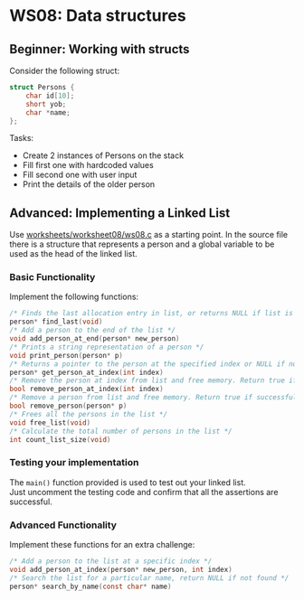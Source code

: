 # WS08: Data structures

## Beginner: Working with structs
Consider the following struct:

```c 
struct Persons {
    char id[10];
    short yob;
    char *name;
};
```
 Tasks:
 * Create 2 instances of Persons on the stack
 * Fill first one with hardcoded values
 * Fill second one with user input
 * Print the details of the older person

## Advanced: Implementing a Linked List
Use [worksheets/worksheet08/ws08.c](./ws08.c) as a starting point. In the source file there is a structure that represents a person and a global variable to be used as the head of the linked list.
### Basic Functionality
Implement the following functions:
```c
/* Finds the last allocation entry in list, or returns NULL if list is empty */ 
person* find_last(void) 
/* Add a person to the end of the list */ 
void add_person_at_end(person* new_person)
/* Prints a string representation of a person */ 
void print_person(person* p)
/* Returns a pointer to the person at the specified index or NULL if nothing is there */ 
person* get_person_at_index(int index)
/* Remove the person at index from list and free memory. Return true if successful */
bool remove_person_at_index(int index)
/* Remove a person from list and free memory. Return true if successful */ 
bool remove_person(person* p)
/* Frees all the persons in the list */
void free_list(void)
/* Calculate the total number of persons in the list */ 
int count_list_size(void)
```
### Testing your implementation
The ```main()``` function provided is used to test out your linked list.  
Just uncomment the testing code and confirm that all the assertions are successful.

### Advanced Functionality
Implement these functions for an extra challenge:
```c
/* Add a person to the list at a specific index */
void add_person_at_index(person* new_person, int index)
/* Search the list for a particular name, return NULL if not found */
person* search_by_name(const char* name)
```
